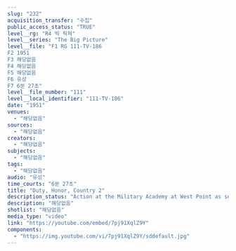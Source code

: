 ```yaml
---
slug: "232"
acquisition_transfer: "수집"
public_access_status: "TRUE"
level__rg: "R4 빅 픽쳐"
level__series: "The Big Picture"
level__file: "F1 RG 111-TV-186
F2 1951
F3 해당없음
F4 해당없음
F5 해당없음
F6 유성
F7 6분 27초"
level__file_number: "111"
level__local_identifier: "111-TV-186"
date: "1951"
venues: 
  - "해당없음"
sources: 
  - "해당없음"
creators: 
  - "해당없음"
subjects: 
  - "해당없음"
tags: 
  - "해당없음"
audio: "유성"
time_courts: "6분 27초"
title: "Duty, Honor, Country 2"
description_status: "Action at the Military Academy at West Point as seen from the Cadet's viewpoint from entry to graduation."
description: "해당없음"
shotlist: "해당없음"
media_type: "video"
link: "https://youtube.com/embed/7pj91XqlZ9Y"
components: 
  - "https://img.youtube.com/vi/7pj91XqlZ9Y/sddefault.jpg"
---
```

